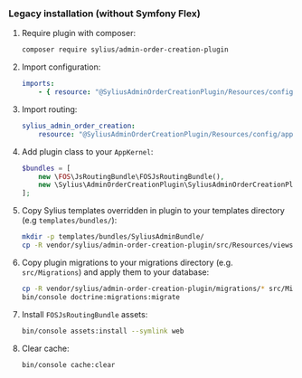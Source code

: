 ### Legacy installation (without Symfony Flex)

1. Require plugin with composer:

    ```bash
    composer require sylius/admin-order-creation-plugin
    ```

2. Import configuration:

    ```yaml
    imports:
        - { resource: "@SyliusAdminOrderCreationPlugin/Resources/config/app/config.yml" }
    ```

3. Import routing:

    ```yaml
    sylius_admin_order_creation:
        resource: "@SyliusAdminOrderCreationPlugin/Resources/config/app/routing.yml"
    ```

4. Add plugin class to your `AppKernel`:

    ```php
    $bundles = [
        new \FOS\JsRoutingBundle\FOSJsRoutingBundle(),
        new \Sylius\AdminOrderCreationPlugin\SyliusAdminOrderCreationPlugin(),
    ];
    ```

5. Copy Sylius templates overridden in plugin to your templates directory (e.g `templates/bundles/`):

    ```bash
    mkdir -p templates/bundles/SyliusAdminBundle/
    cp -R vendor/sylius/admin-order-creation-plugin/src/Resources/views/SyliusAdminBundle/* templates/bundles/SyliusAdminBundle/
    ```

6. Copy plugin migrations to your migrations directory (e.g. `src/Migrations`) and apply them to your database:

    ```bash
    cp -R vendor/sylius/admin-order-creation-plugin/migrations/* src/Migrations
    bin/console doctrine:migrations:migrate
    ```

7. Install `FOSJsRoutingBundle` assets:

    ```bash
    bin/console assets:install --symlink web
    ```

8. Clear cache:

    ```bash
    bin/console cache:clear
    ```
